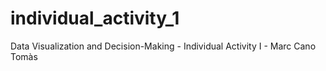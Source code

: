 # individual_activity_1
Data Visualization and Decision-Making - Individual Activity I - Marc Cano Tomàs

